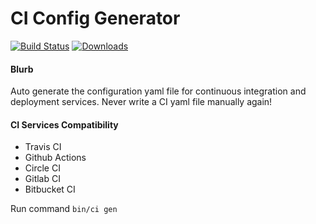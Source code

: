 # CI Config Generator

[![Build Status](https://img.shields.io/travis/kerrialn/ci-config-generator/master.svg?style=flat-square)](https://travis-ci.org/kerrialn/ci-config-generator)
[![Downloads](https://img.shields.io/packagist/dt/kerrialn/ci-config-generator.svg?style=flat-square)](https://packagist.org/packages/kerrialn/ci-config-generator)

#### Blurb 
Auto generate the configuration yaml file for continuous integration and deployment services. Never write a CI yaml file manually again!

#### CI Services Compatibility
- Travis CI
- Github Actions
- Circle CI
- Gitlab CI
- Bitbucket CI

Run command `bin/ci gen`